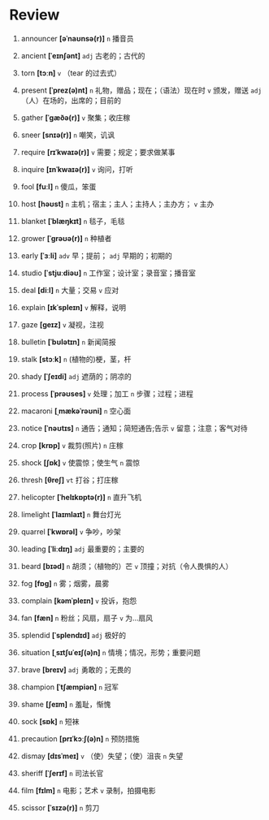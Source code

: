 # Review
1. announcer **[əˈnaʊnsə(r)]** `n` 播音员

2. ancient **[ˈeɪnʃənt]** `adj` 古老的；古代的

3. torn **[tɔːn]** `v` （tear 的过去式）

4. present **[ˈprez(ə)nt]** `n` 礼物，赠品；现在；（语法）现在时 `v` 颁发，赠送 `adj` （人）在场的，出席的；目前的

5. gather **[ˈɡæðə(r)]** `v` 聚集；收庄稼

6. sneer **[snɪə(r)]** `n` 嘲笑，讥讽

7. require **[rɪˈkwaɪə(r)]** `v` 需要；规定；要求做某事

8. inquire **[ɪnˈkwaɪə(r)]** `v` 询问，打听

9. fool **[fuːl]** `n` 傻瓜，笨蛋

10. host **[həʊst]** `n` 主机；宿主；主人；主持人；主办方； `v` 主办

11. blanket **[ˈblæŋkɪt]** `n` 毯子，毛毯

12. grower **[ˈɡrəʊə(r)]** `n` 种植者

13. early **[ˈɜːli]** `adv` 早；提前； `adj` 早期的；初期的

14. studio **[ˈstjuːdiəʊ]** `n` 工作室；设计室；录音室；播音室

15. deal **[diːl]** `n` 大量；交易 `v` 应对

16. explain **[ɪkˈspleɪn]** `v` 解释，说明

17. gaze **[ɡeɪz]** `v` 凝视，注视

18. bulletin **[ˈbʊlətɪn]** `n` 新闻简报

19. stalk **[stɔːk]** `n` (植物的)梗，茎，杆

20. shady **[ˈʃeɪdi]** `adj` 遮荫的；阴凉的

21. process **[ˈprəʊses]** `v` 处理；加工 `n` 步骤；过程；进程

22. macaroni **[ˌmækəˈrəʊni]** `n` 空心面

23. notice **[ˈnəʊtɪs]** `n` 通告；通知；简短通告;告示 `v` 留意；注意；客气对待

24. crop **[krɒp]** `v` 裁剪(照片) `n` 庄稼

25. shock **[ʃɒk]** `v` 使震惊；使生气 `n` 震惊

26. thresh **[θreʃ]** `vt` 打谷；打庄稼

27. helicopter **[ˈhelɪkɒptə(r)]** `n` 直升飞机

28. limelight **[ˈlaɪmlaɪt]** `n` 舞台灯光

29. quarrel **[ˈkwɒrəl]** `v` 争吵，吵架

30. leading **[ˈliːdɪŋ]** `adj` 最重要的；主要的

31. beard **[bɪəd]** `n` 胡须；（植物的）芒 `v` 顶撞；对抗（令人畏惧的人）

32. fog **[fɒɡ]** `n` 雾；烟雾，晨雾

33. complain **[kəmˈpleɪn]** `v` 投诉，抱怨

34. fan **[fæn]** `n` 粉丝；风扇，扇子 `v` 为...扇风

35. splendid **[ˈsplendɪd]** `adj` 极好的

36. situation **[ˌsɪtʃuˈeɪʃ(ə)n]** `n` 情境；情况，形势；重要问题

37. brave **[breɪv]** `adj` 勇敢的；无畏的

38. champion **[ˈtʃæmpiən]** `n` 冠军

39. shame **[ʃeɪm]** `n` 羞耻，惭愧

40. sock **[sɒk]** `n` 短袜

41. precaution **[prɪˈkɔːʃ(ə)n]** `n` 预防措施

42. dismay **[dɪsˈmeɪ]** `v` （使）失望；（使）沮丧 `n` 失望

43. sheriff **[ˈʃerɪf]** `n` 司法长官

44. film **[fɪlm]** `n` 电影；艺术 `v` 录制，拍摄电影

45. scissor **[ˈsɪzə(r)]** `n` 剪刀

